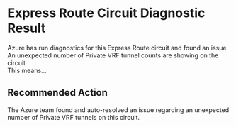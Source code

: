 <properties
pageTitle="ExRVRFTunnelCounts"
description="ExRVRFTunnelCounts"
infoBubbleText="An unexpected number of Private VRF tunnel counts are showing on the circuit.  See details on the right."
service="microsoft.network"
resource="ExpressRoute"
authors="KristinaNeyens"
displayOrder=""
articleId="exrvrftunnelcountsdiag"
diagnosticScenario="ExRVRFTunnelCounts"
selfHelpType="diagnostics"
supportTopicIds=""
resourceTags="windows"
productPesIds="15480"
cloudEnvironments="public"
/>
# Express Route Circuit Diagnostic Result
Azure has run diagnostics for this Express Route circuit and found an issue <br>
An unexpected number of Private VRF tunnel counts are showing on the circuit <br>
This means...

## Recommended Action
The Azure team found and auto-resolved an issue regarding an unexpected number of Private VRF tunnels on this circuit.